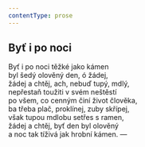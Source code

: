 ```yaml
---
contentType: prose
---
```


## Byť i po noci

Byť i po noci těžké jako kámen  
byl šedý olověný den, ó žádej,  
žádej a chtěj, ach, nebuď tupý, mdlý,  
nepřestaň toužiti v svém neštěstí  
po všem, co cenným činí život člověka,  
ba třeba plač, proklínej, zuby skřípej,  
však tupou mdlobu setřes s ramen,  
žádej a chtěj, byť den byl olověný  
a noc tak tíživá jak hrobní kámen. —
